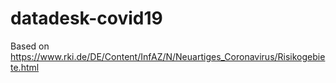 # datadesk-covid19
Based on https://www.rki.de/DE/Content/InfAZ/N/Neuartiges_Coronavirus/Risikogebiete.html
